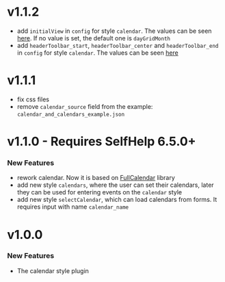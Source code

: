 # v1.1.2
 - add `initialView` in `config` for style `calendar`. The values can be seen [here](https://fullcalendar.io/docs/initialView). If no value is set, the default one is `dayGridMonth`
 - add `headerToolbar_start`, `headerToolbar_center` and `headerToolbar_end` in `config` for style `calendar`. The values can be seen [here](https://fullcalendar.io/docs/headerToolbar)

# v1.1.1
 - fix css files
 - remove `calendar_source` field from the example: `calendar_and_calendars_example.json`

# v1.1.0 - Requires SelfHelp 6.5.0+
### New Features
 - rework calendar. Now it is based  on [FullCalendar](https://fullcalendar.io) library
 - add new style `calendars`, where the user can set their calendars, later they can be used for entering events on the `calendar` style
 - add new style `selectCalendar`, which can load calendars from forms. It requires input with name `calendar_name`

# v1.0.0

### New Features

 - The calendar style plugin
